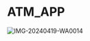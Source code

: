 # ATM_APP
![IMG-20240419-WA0014](https://github.com/Eng-Omar-Hussein/ATM_APP/assets/117474007/517f0db2-73b8-4bbf-9daa-8d58b88d5e00)
